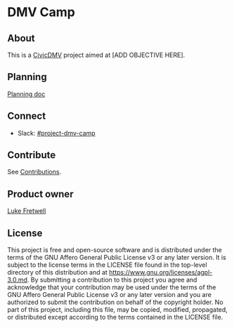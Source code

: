# DMV Camp

## About

This is a [CivicDMV](https://civicdmv.org) project aimed at [ADD OBJECTIVE HERE].

## Planning

[Planning doc](https://docs.google.com/document/d/15wdCjNEeRl3dwCMsme5vshZTkfPCnimVgBnFqRVNHHk/edit?usp=sharing)

## Connect

* Slack: [#project-dmv-camp](#)

## Contribute

See [Contributions](contributing.md).

## Product owner

[Luke Fretwell](https://github.com/lukefretwell)

## License

This project is free and open-source software and is distributed under the terms of the GNU Affero General Public License v3 or any later version. It is subject to the license terms in the LICENSE file found in the top-level directory of this distribution and at https://www.gnu.org/licenses/agpl-3.0.md. By submitting a contribution to this project you agree and acknowledge that your contribution may be used under the terms of the GNU Affero General Public License v3 or any later version and you are authorized to submit the contribution on behalf of the copyright holder. No part of this project, including this file, may be copied, modified, propagated, or distributed except according to the terms contained in the LICENSE file.
